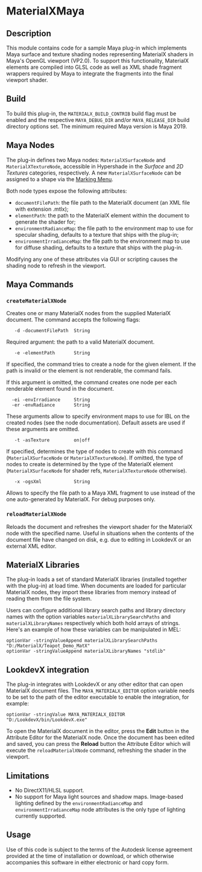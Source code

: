 # MaterialXMaya

## Description

This module contains code for a sample Maya plug-in which implements Maya surface and texture shading nodes representing MaterialX shaders in Maya's OpenGL viewport (VP2.0). To support this functionality, MaterialX elements are compiled into GLSL code as well as XML shade fragment wrappers required by Maya to integrate the fragments into the final viewport shader.

## Build

To build this plug-in, the `MATERIALX_BUILD_CONTRIB` build flag must be enabled and the respective `MAYA_DEBUG_DIR` and/or `MAYA_RELEASE_DIR` build directory options set. The minimum required Maya version is Maya 2019.

## Maya Nodes

The plug-in defines two Maya nodes: `MaterialXSurfaceNode` and `MaterialXTextureNode`, accessible in Hypershade in the _Surface_ and _2D Textures_ categories, respectively. A new `MaterialXSurfaceNode` can be assigned to a shape via the [Marking Menu](https://knowledge.autodesk.com/support/maya/learn-explore/caas/CloudHelp/cloudhelp/2019/ENU/Maya-LightingShading/files/GUID-D41AF807-F7CB-447E-BACC-7F0867C14E8D-htm.html).

Both node types expose the following attributes:
*   `documentFilePath`: the file path to the MaterialX document (an XML file with extension .mtlx);
*   `elementPath`: the path to the MaterialX element within the document to generate the shader for;
*   `environmentRadianceMap`: the file path to the environment map to use for specular shading, defaults to a texture that ships with the plug-in;
*   `environmentIrradianceMap`: the file path to the environment map to use for diffuse shading, defaults to a texture that ships with the plug-in.

Modifying any one of these attributes via GUI or scripting causes the shading node to refresh in the viewport.

## Maya Commands
### `createMaterialXNode`

Creates one or many MaterialX nodes from the supplied MaterialX document. The command accepts the following flags:

```MEL
   -d -documentFilePath  String
```

Required argument: the path to a valid MaterialX document.

```MEL
   -e -elementPath       String
```
If specified, the command tries to create a node for the given element. If the path is invalid or the element is not renderable, the command fails.

If this argument is omitted, the command creates one node per each renderable element found in the document.

```MEL
  -ei -envIrradiance     String
  -er -envRadiance       String
```

These arguments allow to specify environment maps to use for IBL on the created nodes (see the node documentation). Default assets are used if these arguments are omitted.

```MEL
   -t -asTexture         on|off
```
If specified, determines the type of nodes to create with this command (`MaterialXSurfaceNode` or `MaterialXTextureNode`). If omitted, the type of nodes to create is determined by the type of the MaterialX element (`MaterialXSurfaceNode` for shader refs, `MaterialXTextureNode` otherwise).

```MEL
   -x -ogsXml            String
```
Allows to specify the file path to a Maya XML fragment to use instead of the one auto-generated by MaterialX. For debug purposes only.

### `reloadMaterialXNode`

Reloads the document and refreshes the viewport shader for the MaterialX node with the specified name. Useful in situations when the contents of the document file have changed on disk, e.g. due to editing in LookdevX or an external XML editor.

## MaterialX Libraries

The plug-in loads a set of standard MaterialX libraries (installed together with the plug-in)  at load time. When documents are loaded for particular MaterialX nodes, they import these libraries from memory instead of reading them from the file system.

Users can configure additional library search paths and library directory names with the option variables `materialXLibrarySearchPaths` and `materialXLibraryNames` respectively which both hold arrays of strings. Here's an example of how these variables can be manipulated in MEL:

```MEL
optionVar -stringValueAppend materialXLibrarySearchPaths "D:/MaterialX/Teapot_Demo_MatX"
optionVar -stringValueAppend materialXLibraryNames "stdlib"
```

## LookdevX integration

The plug-in integrates with LookdevX or any other editor that can open MaterialX document files. The `MAYA_MATERIALX_EDITOR` option variable needs to be set to the path of the editor executable to enable the integration, for example:

```MEL
optionVar -stringValue MAYA_MATERIALX_EDITOR "D:/LookdevX/bin/LookdevX.exe"
```

To open the MaterialX document in the editor, press the **Edit** button in the Attribute Editor for the MaterialX node. Once the document has been edited and saved, you can press the **Reload** button the Attribute Editor which will execute the `reloadMaterialXNode` command, refreshing the shader in the viewport.

## Limitations

*   No DirectX11/HLSL support.
*   No support for Maya light sources and shadow maps. Image-based lighting defined by the `environmentRadianceMap` and `environmentIrradianceMap` node attributes is the only type of lighting currently supported.

## Usage

Use of this code is subject to the terms of the Autodesk license agreement provided at the time of installation or download, or which otherwise accompanies this software in either electronic or hard copy form.
